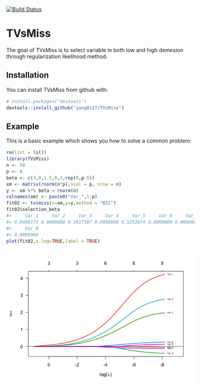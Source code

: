 
<!-- README.md is generated from README.Rmd. Please edit that file -->

[![Build
Status](https://travis-ci.org/yang0117/TVsMiss.svg?branch=master)](https://travis-ci.org/yang0117/TVsMiss)

# TVsMiss

The goal of TVsMiss is to select variable in both low and high demesion
through regularization likelihood method.

## Installation

You can install TVsMiss from github with:

``` r
# install.packages("devtools")
devtools::install_github("yang0117/TVsMiss")
```

## Example

This is a basic example which shows you how to solve a common problem:

``` r
rm(list = ls())
library(TVsMiss)
n <- 50
p <- 8
beta <- c(3,0,1.5,0,2,rep(0,p-5))
xm <- matrix(rnorm(n*p),ncol = p, nrow = n)
y <- xm %*% beta + rnorm(n)
colnames(xm) <- paste0("Var_",1:p)
fit02 <- tvsmiss(x=xm,y=y,method = "BIC")
fit02$selection_beta
#>     Var_1     Var_2     Var_3     Var_4     Var_5     Var_6     Var_7 
#> 0.8408172 0.0000000 0.3817307 0.0000000 0.5252874 0.0000000 0.0000000 
#>     Var_8 
#> 0.0000000
plot(fit02,x.log=TRUE,label = TRUE)
```

![](README-example-1.png)<!-- -->
